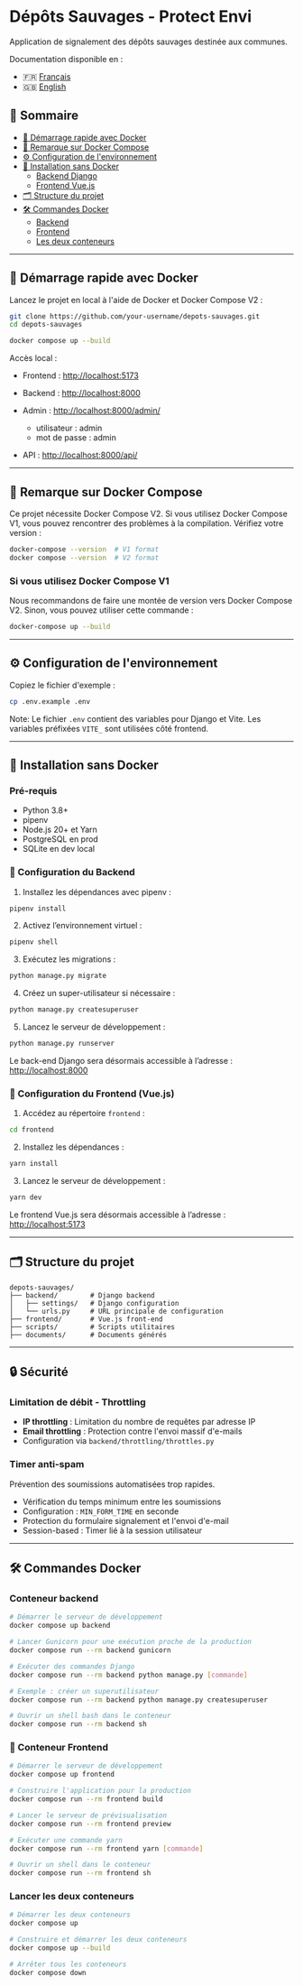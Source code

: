 # Dépôts Sauvages - Protect Envi

Application de signalement des dépôts sauvages destinée aux communes.

Documentation disponible en :

- 🇫🇷 [Français](README)
- 🇬🇧 [English](README.en.md)

## 📑 Sommaire

- [🚀 Démarrage rapide avec Docker](#-démarrage-rapide-avec-docker)
- [🐳 Remarque sur Docker Compose](#-remarque-sur-docker-compose)
- [⚙️ Configuration de l'environnement](#️-configuration-de-lenvironnement)
- [🔧 Installation sans Docker](#-installation-sans-docker)
  - [Backend Django](#backend-django)
  - [Frontend Vue.js](#frontend-vuejs)
- [🗂️ Structure du projet](#️-structure-du-projet)
- [🛠️ Commandes Docker](#️-commandes-docker)
  - [Backend](#backend)
  - [Frontend](#frontend)
  - [Les deux conteneurs](#les-deux-conteneurs)

---

## 🚀 Démarrage rapide avec Docker

Lancez le projet en local à l'aide de Docker et Docker Compose V2 :

```bash
git clone https://github.com/your-username/depots-sauvages.git
cd depots-sauvages

docker compose up --build
```

Accès local :

- Frontend : [http://localhost:5173](http://localhost:5173)
- Backend : [http://localhost:8000](http://localhost:8000)
- Admin : [http://localhost:8000/admin/](http://localhost:8000/admin/)

  - utilisateur : admin
  - mot de passe : admin

- API : [http://localhost:8000/api/](http://localhost:8000/api/)

---

## 🐳 Remarque sur Docker Compose

Ce projet nécessite Docker Compose V2. Si vous utilisez Docker Compose V1, vous pouvez rencontrer des problèmes à la compilation.
Vérifiez votre version :

```bash
docker-compose --version  # V1 format
docker compose --version  # V2 format
```

### Si vous utilisez Docker Compose V1

Nous recommandons de faire une montée de version vers Docker Compose V2.
Sinon, vous pouvez utiliser cette commande :

```bash
docker-compose up --build
```

---

## ⚙️ Configuration de l'environnement

Copiez le fichier d'exemple :

```bash
cp .env.example .env
```

Note: Le fichier `.env` contient des variables pour Django et Vite. Les variables préfixées `VITE_` sont utilisées côté frontend.

---

## 🔧 Installation sans Docker

### Pré-requis

- Python 3.8+
- pipenv
- Node.js 20+ et Yarn
- PostgreSQL en prod
- SQLite en dev local

### 🔧 Configuration du Backend

1. Installez les dépendances avec pipenv :

```bash
pipenv install
```

2. Activez l’environnement virtuel :

```bash
pipenv shell
```

3. Exécutez les migrations :

```bash
python manage.py migrate
```

4. Créez un super-utilisateur si nécessaire :

```bash
python manage.py createsuperuser
```

5. Lancez le serveur de développement :

```bash
python manage.py runserver
```

Le back-end Django sera désormais accessible à l’adresse : [http://localhost:8000](http://localhost:8000)

### 🔧 Configuration du Frontend (Vue.js)

1. Accédez au répertoire `frontend` :

```bash
cd frontend
```

2. Installez les dépendances :

```bash
yarn install
```

3. Lancez le serveur de développement :

```bash
yarn dev
```

Le frontend Vue.js sera désormais accessible à l’adresse : [http://localhost:5173](http://localhost:5173)

---

## 🗂️ Structure du projet

```
depots-sauvages/
├── backend/        # Django backend
│   ├── settings/   # Django configuration
│   └── urls.py     # URL principale de configuration
├── frontend/       # Vue.js front-end
├── scripts/        # Scripts utilitaires
├── documents/      # Documents générés
```

---

## 🔒 Sécurité

### Limitation de débit - Throttling

- **IP throttling** : Limitation du nombre de requêtes par adresse IP
- **Email throttling** : Protection contre l'envoi massif d'e-mails
- Configuration via `backend/throttling/throttles.py`

### Timer anti-spam

Prévention des soumissions automatisées trop rapides.

- Vérification du temps minimum entre les soumissions
- Configuration : `MIN_FORM_TIME` en seconde
- Protection du formulaire signalement et l'envoi d'e-mail
- Session-based : Timer lié à la session utilisateur

---

## 🛠️ Commandes Docker

### Conteneur backend

```bash
# Démarrer le serveur de développement
docker compose up backend

# Lancer Gunicorn pour une exécution proche de la production
docker compose run --rm backend gunicorn

# Exécuter des commandes Django
docker compose run --rm backend python manage.py [commande]

# Exemple : créer un superutilisateur
docker compose run --rm backend python manage.py createsuperuser

# Ouvrir un shell bash dans le conteneur
docker compose run --rm backend sh

```

### 🎨 Conteneur Frontend

```bash
# Démarrer le serveur de développement
docker compose up frontend

# Construire l'application pour la production
docker compose run --rm frontend build

# Lancer le serveur de prévisualisation
docker compose run --rm frontend preview

# Exécuter une commande yarn
docker compose run --rm frontend yarn [commande]

# Ouvrir un shell dans le conteneur
docker compose run --rm frontend sh
```

### Lancer les deux conteneurs

```bash
# Démarrer les deux conteneurs
docker compose up

# Construire et démarrer les deux conteneurs
docker compose up --build

# Arrêter tous les conteneurs
docker compose down
```
